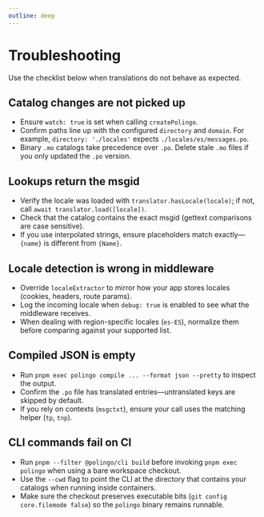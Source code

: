 ```yaml
---
outline: deep
---
```


# Troubleshooting

Use the checklist below when translations do not behave as expected.

## Catalog changes are not picked up

- Ensure `watch: true` is set when calling `createPolingo`.
- Confirm paths line up with the configured `directory` and `domain`. For example, `directory: './locales'` expects `./locales/es/messages.po`.
- Binary `.mo` catalogs take precedence over `.po`. Delete stale `.mo` files if you only updated the `.po` version.

## Lookups return the msgid

- Verify the locale was loaded with `translator.hasLocale(locale)`; if not, call `await translator.load([locale])`.
- Check that the catalog contains the exact msgid (gettext comparisons are case sensitive).
- If you use interpolated strings, ensure placeholders match exactly—`{name}` is different from `{Name}`.

## Locale detection is wrong in middleware

- Override `localeExtractor` to mirror how your app stores locales (cookies, headers, route params).
- Log the incoming locale when `debug: true` is enabled to see what the middleware receives.
- When dealing with region-specific locales (`es-ES`), normalize them before comparing against your supported list.

## Compiled JSON is empty

- Run `pnpm exec polingo compile ... --format json --pretty` to inspect the output.
- Confirm the `.po` file has translated entries—untranslated keys are skipped by default.
- If you rely on contexts (`msgctxt`), ensure your call uses the matching helper (`tp`, `tnp`).

## CLI commands fail on CI

- Run `pnpm --filter @polingo/cli build` before invoking `pnpm exec polingo` when using a bare workspace checkout.
- Use the `--cwd` flag to point the CLI at the directory that contains your catalogs when running inside containers.
- Make sure the checkout preserves executable bits (`git config core.filemode false`) so the `polingo` binary remains runnable.
